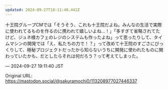 ```yaml
---
updated: 2024-09-27T10:11:40.441Z
---
```


<p>十王院グループCMでは「そうそう、これも十王院だよね。みんなの生活で実際に使われてるものを作るのに携われて嬉しいよね…！」「多すぎて省略されてたけど、ジュネ様カフェのレジのシステムも作ったよね」って思ったりして、タイムマシンの開発では「え、私たちの力で！？」って改めて十王院のすごさにびっくりして、極秘プロジェクトだったから知らないうちに開発に使われたものに関わっていたかも、だとしたらそれは何だろう？って考えてしまった。</p>

&mdash; 2024-09-27 19:11:40 JST

Original URL: https://mastodon.social/@sakuramochi0/113208977027446337

